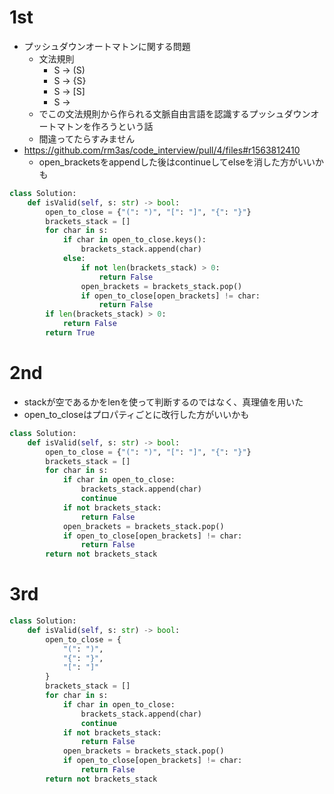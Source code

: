 # 1st
- プッシュダウンオートマトンに関する問題
    - 文法規則
      - S -> (S)
      - S -> {S}
      - S -> [S]
      - S -> 
    - でこの文法規則から作られる文脈自由言語を認識するプッシュダウンオートマトンを作ろうという話
    - 間違ってたらすみません
- https://github.com/rm3as/code_interview/pull/4/files#r1563812410
    - open_bracketsをappendした後はcontinueしてelseを消した方がいいかも
```python
class Solution:
    def isValid(self, s: str) -> bool:
        open_to_close = {"(": ")", "[": "]", "{": "}"}
        brackets_stack = []
        for char in s:
            if char in open_to_close.keys():
                brackets_stack.append(char)
            else:
                if not len(brackets_stack) > 0:
                    return False
                open_brackets = brackets_stack.pop()
                if open_to_close[open_brackets] != char:
                    return False
        if len(brackets_stack) > 0:
            return False
        return True
```
# 2nd
- stackが空であるかをlenを使って判断するのではなく、真理値を用いた
- open_to_closeはプロパティごとに改行した方がいいかも
```python
class Solution:
    def isValid(self, s: str) -> bool:
        open_to_close = {"(": ")", "[": "]", "{": "}"}
        brackets_stack = []
        for char in s:
            if char in open_to_close:
                brackets_stack.append(char)
                continue
            if not brackets_stack:
                return False
            open_brackets = brackets_stack.pop()
            if open_to_close[open_brackets] != char:
                return False
        return not brackets_stack
```
# 3rd 
```python
class Solution:
    def isValid(self, s: str) -> bool:
        open_to_close = {
            "(": ")",
            "{": "}",
            "[": "]"
        }
        brackets_stack = []
        for char in s:
            if char in open_to_close:
                brackets_stack.append(char)
                continue
            if not brackets_stack:
                return False
            open_brackets = brackets_stack.pop()
            if open_to_close[open_brackets] != char:
                return False
        return not brackets_stack
```